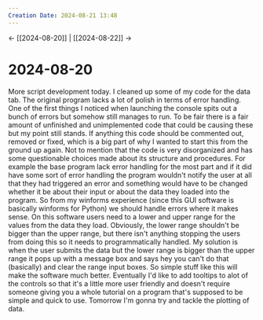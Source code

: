 ```yaml
---
Creation Date: 2024-08-21 13:48
---
```


<- [[2024-08-20]] | [[2024-08-22]]  ->

# 2024-08-20
More script development today. I cleaned up some of my code for the data tab.
The original program lacks a lot of polish in terms of error handling. One of
the first things I noticed when launching the console spits out a bunch of
errors but somehow still manages to run. To be fair there is a fair amount of
unfinished and unimplemented code that could be causing these but my point still
stands. If anything this code should be commented out, removed or fixed, which
is a big part of why I wanted to start this from the ground up again. Not to
mention that the code is very disorganized and has some questionable choices
made about its structure and procedures. For example the base program lack error
handling for the most part and if it did have some sort of error handling the
program wouldn't notify the user at all that they had triggered an error and
something would have to be changed whether it be about their input or about the
data they loaded into the program. So from my winforms experience (since this
GUI software is basically winforms for Python) we should handle errors where it
makes sense. On this software users need to a lower and upper range for the
values from the data they load. Obviously, the lower range shouldn't be bigger
than the upper range, but there isn't anything stopping the users from doing
this so it needs to programmatically handled. My solution is when the user
submits the data but the lower range is bigger than the upper range it pops up
with a message box and says hey you can't do that (basically) and clear the
range input boxes. So simple stuff like this will make the software much better.
Eventually I'd like to add tooltips to alot of the controls so that it's a
little more user friendly and doesn't require someone giving you a whole
tutorial on a program that's supposed to be simple and quick to use. Tomorrow
I'm gonna try and tackle the plotting of data.